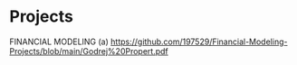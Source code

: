 # Projects
FINANCIAL MODELING
(a) https://github.com/197529/Financial-Modeling-Projects/blob/main/Godrej%20Propert.pdf
